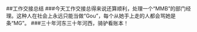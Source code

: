 ##工作交接总结
###今天工作交接总得来说还算顺利，处理一个“MMB”的部门经理。这种人在社会上永远只能当做“Gou”，每个从她手上走的人都会骂她是条“MG”。
###三十年河东三十年河西，骑驴看账本！
